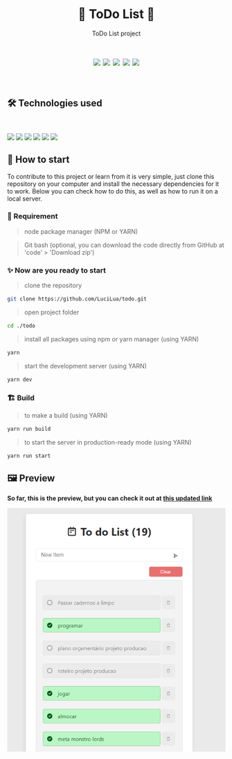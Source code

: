 <h1 align="center">📃 ToDo List 📃</h1>
<p align="center">ToDo List project</p>
<h1 align="center">
<img src="https://img.shields.io/apm/l/react?style=flat-square"> <img src="https://img.shields.io/github/stars/LuciLua/todo?style=flat-square">
<img src="https://img.shields.io/github/last-commit/LuciLua/todo?style=flat-square"> <img src="https://img.shields.io/github/commit-activity/w/LuciLua/todo?style=flat-square"> <img src="https://img.shields.io/github/languages/code-size/LuciLua/todo">

</br>
</h1>
</br>

## 🛠 Technologies used

</br>

<img src="https://img.shields.io/badge/HTML5-E34F26?style=for-the-badge&logo=html5&logoColor=white"> <img src="https://img.shields.io/badge/JavaScript-F7DF1E?style=for-the-badge&logo=javascript&logoColor=black">
<img src="https://img.shields.io/badge/typescript-%23007ACC.svg?style=for-the-badge&logo=typescript&logoColor=white"> 
<img src="https://img.shields.io/badge/Sass-CC6699?style=for-the-badge&logo=sass&logoColor=white"> 
<img src="https://img.shields.io/badge/React-20232A?style=for-the-badge&logo=react&logoColor=61DAFB"> 
<img src="https://img.shields.io/badge/next.js-000000?style=for-the-badge&logo=nextdotjs&logoColor=white"> 

## 🚀 How to start

To contribute to this project or learn from it is very simple, just clone this repository on your computer and install the necessary dependencies for it to work. Below you can check how to do this, as well as how to run it on a local server.

### 📌 Requirement

> node package manager (NPM or YARN)

> Git bash (optional, you can download the code directly from GitHub at 'code' > 'Download zip')

### ✨ Now are you ready to start 

> clone the repository
```bash
git clone https://github.com/LuciLua/todo.git
```

> open project folder
 ```bash
cd ./todo
```

> install all packages using npm or yarn manager (using YARN)
```bash
yarn
```

> start the development server (using YARN)
```bash
yarn dev
```

### 🏗 Build 

> to make a build (using YARN)
```bash
yarn run build
```

> to start the server in production-ready mode (using YARN)
```bash
yarn run start
```


## 🖼 Preview

**So far, this is the preview, but you can check it out at [this updated link](https://todo-lucilua.vercel.app/)**

<img src="preview.png"/>
